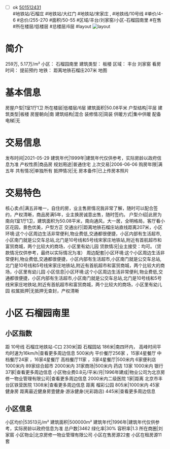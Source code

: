 - [ ] ok [501512431](https://bj.5i5j.com/ershoufang/501512431.html)  
 #地铁站/石榴庄 #地铁站/大红门 #地铁站/宋家庄 ,  #地铁线/10号线
#单价/4-6 #总价/255-270 #面积/50-55   #区域/丰台/刘家窑/小区-石榴园南里 #在售 #所在楼层/低楼层 #总楼层/6层 #layout 
![layout](http://image2a.5i5j.com/bdir/layout/170b0fe516c24f2c977b5eed95bdafc8.jpg_P5.jpg) 
# 简介 
 259万,  5.17万/m² 
小区： 石榴园南里
建筑类型： 板楼
区域： 丰台 刘家窑
看房时间： 提前预约
地铁： 距离地铁石榴庄207米 地图
# 基本信息 
 房屋户型|1室1厅1卫
所在楼层|低楼层/6层
建筑面积|50.08平米
户型结构|平层
建筑类型|板楼
房屋朝向|南
建筑结构|混合
装修情况|简装
供暖方式|集中供暖
配备电梯|无
# 交易信息 
 发布时间|2021-05-29
建筑年代|1999年|建筑年代仅供参考，实际房龄以政府信息为准
产权性质|商品房
规划用途|普通住宅
上次交易|2006-06-06
购房年限|满五年
共有情况|单独所有
抵押情况|无
房本备件|已上传房本照片
# 交易特色 
 核心卖点|满五非唯一，自住的房，业主售房情况我非常了解，随时可以配合签约，产权清晰，商品房满5年，业主换房诚意出售，随时签约。
户型介绍|此房为南向1室1厅1卫，建筑面积为50.08平米，南向通风，大一居，全明格局，客厅看小区花园，景色优美，户型方正
交通出行|距离地铁石榴庄站直线距离207米，小区环境:这个小区周边生活非常便利,物业费低,交通都很便捷，小区内部有生活超市,小区南门就是公交车总站,北门是10号线和5号线宋家庄地铁站,附近有首航超市和富贸商城，两个比较大的商场，小区里有幼儿园
贷款情况|业主接受：均可。（贷款情况仅供参考，最终以实际情况为准）
周边配套|小区环境:这个小区周边生活非常便利,物业费低,交通都很便捷，小区内部有生活超市,小区南门就是公交车总站,北门是10号线和5号线宋家庄地铁站,附近有首航超市和富贸商城，两个比较大的商场，小区里有幼儿园
小区信息|小区环境:这个小区周边生活非常便利,物业费低,交通都很便捷，小区内部有生活超市,小区南门就是公交车总站,北门是10号线和5号线宋家庄地铁站,附近有首航超市和富贸商城，两个比较大的商场，小区里有幼儿园
权属抵押|无抵押无查封，产权清晰
# 小区 石榴园南里
## 小区指数 
 距 10号线 石榴庄地铁站-C口 230米|距 石榴园站 186米|南四环内， 高峰时间平均时速为16km/h|查看更多周边信息
500米内 平价餐厅256家 ，15家4星餐厅
中档餐厅24家 ，16家4星餐厅
高档餐厅11家 ，3家4星餐厅|500米内 6家便利店
1000米内 89家综合超市
2000米内 31家商场|500米内 药店 13家
1000米内 银行 37家|查看更多周边信息
小区物业费0.8元/平米/月|1996年建成|物业公司为北京房修一物业管理有限公司|查看更多周边信息
2000米内二级医院 1家|距离 北京市丰台区铁营医院  1308米|查看更多周边信息
距离 榴彩公园 805米|1000米内 45家 健身房
距离最近健身房壹健身·游泳健身(光彩路店) 445米|查看更多周边信息
## 小区信息 
 小区均价|53513元/m²
建筑面积|500000m²
建筑年代|1996年|建筑年代仅供参考，实际房龄以政府信息为准
总户数|3462
绿化率|30%
容积率|1.3
所在商圈|刘家窑
小区物业|北京房修一物业管理有限公司
小区在售房源22套
小区在租房源11套
